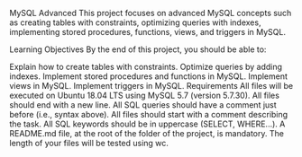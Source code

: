 
MySQL Advanced
This project focuses on advanced MySQL concepts such as creating tables with constraints, optimizing queries with indexes, implementing stored procedures, functions, views, and triggers in MySQL.

Learning Objectives
By the end of this project, you should be able to:

Explain how to create tables with constraints.
Optimize queries by adding indexes.
Implement stored procedures and functions in MySQL.
Implement views in MySQL.
Implement triggers in MySQL.
Requirements
All files will be executed on Ubuntu 18.04 LTS using MySQL 5.7 (version 5.7.30).
All files should end with a new line.
All SQL queries should have a comment just before (i.e., syntax above).
All files should start with a comment describing the task.
All SQL keywords should be in uppercase (SELECT, WHERE...).
A README.md file, at the root of the folder of the project, is mandatory.
The length of your files will be tested using wc.
